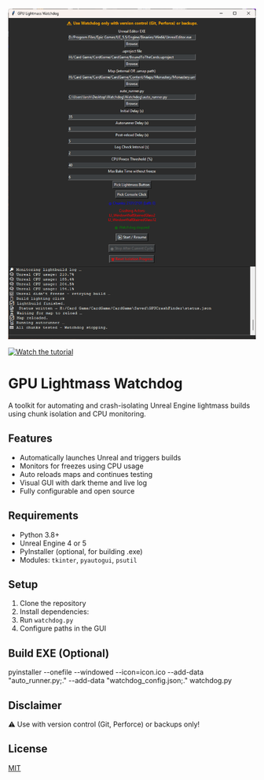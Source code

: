 ![Watchdog UI Preview](images/watchdog_ui.png)


[![Watch the tutorial](https://img.youtube.com/vi/SL1CY5qfMGU/hqdefault.jpg)](https://www.youtube.com/watch?v=SL1CY5qfMGU)


# GPU Lightmass Watchdog

A toolkit for automating and crash-isolating Unreal Engine lightmass builds using chunk isolation and CPU monitoring.

## Features

- Automatically launches Unreal and triggers builds
- Monitors for freezes using CPU usage
- Auto reloads maps and continues testing
- Visual GUI with dark theme and live log
- Fully configurable and open source

## Requirements

- Python 3.8+
- Unreal Engine 4 or 5
- PyInstaller (optional, for building .exe)
- Modules: `tkinter`, `pyautogui`, `psutil`

## Setup

1. Clone the repository
2. Install dependencies:
3. Run `watchdog.py`
4. Configure paths in the GUI

## Build EXE (Optional)

pyinstaller --onefile --windowed --icon=icon.ico --add-data "auto_runner.py;." --add-data "watchdog_config.json;." watchdog.py


## Disclaimer

⚠️ Use with version control (Git, Perforce) or backups only!

## License

[MIT](LICENSE)




